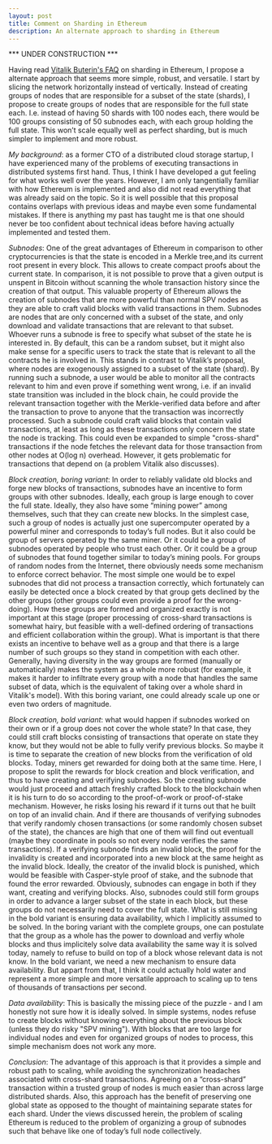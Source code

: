 ```yaml
---
layout: post
title: Comment on Sharding in Ethereum
description: An alternate approach to sharding in Ethereum
---
```


*** UNDER CONSTRUCTION ***


Having read <a href="https://github.com/ethereum/wiki/wiki/Sharding-FAQ">Vitalik Buterin's FAQ</a> on sharding in Ethereum, I propose a alternate approach that seems more simple, robust, and versatile. I start by slicing the network horizontally instead of vertically. Instead of creating groups of nodes that are responsible for a subset of the state (shards), I propose to create groups of nodes that are responsible for the full state each. I.e. instead of having 50 shards with 100 nodes each, there would be 100 groups consisting of 50 subnodes each, with each group holding the full state. This won’t scale equally well as perfect sharding, but is much simpler to implement and more robust.

*My background*: as a former CTO of a distributed cloud storage startup, I have experienced many of the problems of executing transactions in distributed systems first hand. Thus, I think I have developed a gut feeling for what works well over the years. However, I am only tangentially familiar with how Ethereum is implemented and also did not read everything that was already said on the topic. So it is well possible that this proposal contains overlaps with previous ideas and maybe even some fundamental mistakes. If there is anything my past has taught me is that one should never be too confident about technical ideas before having actually implemented and tested them.

*Subnodes*: One of the great advantages of Ethereum in comparison to other cryptocurrencies is that the state is encoded in a Merkle tree,and its current root present in every block. This allows to create compact proofs about the current state. In comparison, it is not possible to prove that a given output is unspent in Bitcoin without scanning the whole transaction history since the creation of that output. This valuable property of Ethereum allows the creation of subnodes that are more powerful than normal SPV nodes as they are able to craft valid blocks with valid transactions in them. Subnodes are nodes that are only concerned with a subset of the state, and only download and validate transactions that are relevant to that subset. Whoever runs a subnode is free to specify what subset of the state he is interested in. By default, this can be a random subset, but it might also make sense for a specific users to track the state that is relevant to all the contracts he is involved in. This stands in contrast to Vitalik’s proposal, where nodes are exogenously assigned to a subset of the state (shard). By running such a subnode, a user would be able to monitor all the contracts relevant to him and even prove if something went wrong, i.e. if an invalid state transition was included in the block chain, he could provide the relevant transaction together with the Merkle-verified data before and after the transaction to prove to anyone that the transaction was incorrectly processed. Such a subnode could craft valid blocks that contain valid transactions, at least as long as these transactions only concern the state the node is tracking. This could even be expanded to simple "cross-shard" transactions if the node fetches the relevant data for those transaction from other nodes at O(log n) overhead. However, it gets problematic for transactions that depend on (a problem Vitalik also discusses).

*Block creation, boring variant*: In order to reliably validate old blocks and forge new blocks of transactions, subnodes have an incentive to form groups with other subnodes. Ideally, each group is large enough to cover the full state. Ideally, they also have some “mining power” among themselves, such that they can create new blocks. In the simplest case, such a group of nodes is actually just one supercomputer operated by a powerful miner and corresponds to today’s full nodes. But it also could be group of servers operated by the same miner. Or it could be a group of subnodes operated by people who trust each other. Or it could be a group of subnodes that found together similar to today’s mining pools. For groups of random nodes from the Internet, there obviously needs some mechanism to enforce correct behavior. The most simple one would be to expel subnodes that did not process a transaction correctly, which fortunately can easily be detected once a block created by that group gets declined by the other groups (other groups could even provide a proof for the wrong-doing). How these groups are formed and organized exactly is not important at this stage (proper processing of cross-shard transactions is somewhat hairy, but feasible with a well-defined ordering of transactions and efficient collaboration within the group). What is important is that there exists an incentive to behave well as a group and that there is a large number of such groups so they stand in competition with each other. Generally, having diversity in the way groups are formed (manually or automatically) makes the system as a whole more robust (for example, it makes it harder to infiltrate every group with a node that handles the same subset of data, which is the equivalent of taking over a whole shard in Vitalik's model). With this boring variant, one could already scale up one or even two orders of magnitude.

*Block creation, bold variant*: what would happen if subnodes worked on their own or if a group does not cover the whole state? In that case, they could still craft blocks consisting of transactions that operate on state they know, but they would not be able to fully verify previous blocks. So maybe it is time to separate the creation of new blocks from the verification of old blocks. Today, miners get rewarded for doing both at the same time. Here, I propose to split the rewards for block creation and block verification, and thus to have creating and verifying subnodes. So the creating subnode would just proceed and attach freshly crafted block to the blockchain when it is his turn to do so according to the proof-of-work or proof-of-stake mechanism. However, he risks losing his reward if it turns out that he built on top of an invalid chain. And if there are thousands of verifying subnodes that verify randomly chosen transactions (or some randomly chosen subset of the state), the chances are high that one of them will find out eventuall (maybe they coordinate in pools so not every node verifies the same transactions). If a verifying subnode finds an invalid block, the proof for the invalidity is created and incorporated into a new block at the same height as the invalid block. Ideally, the creator of the invalid block is punished, which would be feasible with Casper-style proof of stake, and the subnode that found the error rewarded. Obviously, subnodes can engage in both if they want, creating and verifying blocks. Also, subnodes could still form groups in order to advance a larger subset of the state in each block, but these groups do not necessarily need to cover the full state. What is still missing in the bold variant is ensuring data availability, which I implicitly assumed to be solved. In the boring variant with the complete groups, one can postulate that the group as a whole has the power to download and verfiy whole blocks and thus implicitely solve data availability the same way it is solved today, namely to refuse to build on top of a block whose relevant data is not know. In the bold variant, we need a new mechanism to ensure data availability. But appart from that, I think it could actually hold water and represent a more simple and more versatile approach to scaling up to tens of thousands of transactions per second.

*Data availability*: This is basically the missing piece of the puzzle - and I am honestly not sure how it is ideally solved. In simple systems, nodes refuse to create blocks without knowing everything about the previous block (unless they do risky "SPV mining"). With blocks that are too large for individual nodes and even for organized groups of nodes to process, this simple mechanism does not work any more. 

*Conclusion*: The advantage of this approach is that it provides a simple and robust path to scaling, while avoiding the synchronization headaches associated with cross-shard transactions. Agreeing on a “cross-shard” transaction within a trusted group of nodes is much easier than across large distributed shards. Also, this approach has the benefit of preserving one global state as opposed to the thought of maintaining separate states for each shard. Under the views discussed herein, the problem of scaling Ethereum is reduced to the problem of organizing a group of subnodes such that behave like one of today’s full node collectively.
